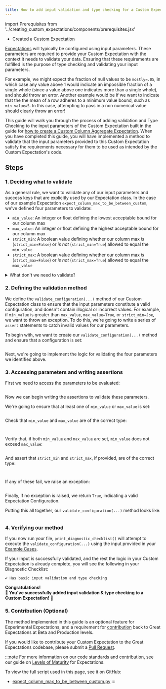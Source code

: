 ```yaml
---
title: How to add input validation and type checking for a Custom Expectation 
---
```


import Prerequisites from '../creating_custom_expectations/components/prerequisites.jsx'

<Prerequisites>

 - Created a [Custom Expectation](../creating_custom_expectations/overview.md)

</Prerequisites>

[Expectations](../../../reference/expectations/expectations.md) will typically be configured using input parameters. These parameters are required to provide your Custom Expectation with the context it needs to validate your data. 
Ensuring that these requirements are fulfilled is the purpose of type checking and validating your input parameters.

For example, we might expect the fraction of null values to be `mostly=.05`, in which case any value above 1 would indicate an impossible fraction of a single whole (since a value above one indicates more than a single whole), and should throw an error. Another example would be if we want to indicate that the the mean of a row adheres to a minimum value bound, such as `min_value=5`. In this case, attempting to pass in a non numerical value should clearly throw an error!

This guide will walk you through the process of adding validation and Type Checking to the input parameters of the Custom Expectation built in the guide for [how to create a Custom Column Aggregate Expectation](../creating_custom_expectations/how_to_create_custom_column_aggregate_expectations.md). When you have completed this guide, you will have implemented a method to validate that the input parameters provided to this Custom Expectation satisfy the requirements necessary for them to be used as intended by the Custom Expectation's code.

## Steps

### 1. Deciding what to validate

As a general rule, we want to validate any of our input parameters and success keys that are explicitly used by our Expectation class.
In the case of our example Expectation `expect_column_max_to_be_between_custom`, we've defined four parameters to validate:

- `min_value`: An integer or float defining the lowest acceptable bound for our column max
- `max_value`: An integer or float defining the highest acceptable bound for our column max
- `strict_min`: A boolean value defining whether our column max *is* (`strict_min=False`) or *is not* (`strict_min=True`) allowed to equal the `min_value`
- `strict_max`: A boolean value defining whether our column max *is* (`strict_max=False`) or *is not* (`strict_max=True`) allowed to equal the `max_value`

<details>
    <summary>What don't we need to validate?</summary>
You may have noticed we're not validating whether the <inlineCode>column</inlineCode> parameter has been set.
Great Expectations implicitly handles the validation of certain parameters universal to each class of Expectation, so you don't have to!
</details>

### 2. Defining the validation method

We define the `validate_configuration(...)` method of our Custom Expectation class to ensure that the input parameters constitute a valid configuration, 
and doesn't contain illogical or incorrect values. For example, if `min_value` is greater than `max_value`, `max_value=True`, or `strict_min=Joe`, we want to throw an exception.
To do this, we're going to write a series of `assert` statements to catch invalid values for our parameters.

To begin with, we want to create our `validate_configuration(...)` method and ensure that a configuration is set:

```python file=../../../../tests/integration/docusaurus/expectations/creating_custom_expectations/expect_column_max_to_be_between_custom.py#L149-L163
```

Next, we're going to implement the logic for validating the four parameters we identified above.

### 3. Accessing parameters and writing assertions

First we need to access the parameters to be evaluated:

```python file=../../../../tests/integration/docusaurus/expectations/creating_custom_expectations/expect_column_max_to_be_between_custom.py#L165-L168
```

Now we can begin writing the assertions to validate these parameters. 

We're going to ensure that at least one of `min_value` or `max_value` is set:

```python file=../../../../tests/integration/docusaurus/expectations/creating_custom_expectations/expect_column_max_to_be_between_custom.py#L171-L174
```

Check that `min_value` and `max_value` are of the correct type:

```python file=../../../../tests/integration/docusaurus/expectations/creating_custom_expectations/expect_column_max_to_be_between_custom.py#L175-L177
```

```python file=../../../../tests/integration/docusaurus/expectations/creating_custom_expectations/expect_column_max_to_be_between_custom.py#L178-L180
```

Verify that, if both `min_value` and `max_value` are set, `min_value` does not exceed `max_value`:

```python file=../../../../tests/integration/docusaurus/expectations/creating_custom_expectations/expect_column_max_to_be_between_custom.py#L181-L184
```

And assert that `strict_min` and `strict_max`, if provided, are of the correct type:

```python file=../../../../tests/integration/docusaurus/expectations/creating_custom_expectations/expect_column_max_to_be_between_custom.py#L185-L187
```

```python file=../../../../tests/integration/docusaurus/expectations/creating_custom_expectations/expect_column_max_to_be_between_custom.py#L188-L190
```

If any of these fail, we raise an exception:

```python file=../../../../tests/integration/docusaurus/expectations/creating_custom_expectations/expect_column_max_to_be_between_custom.py#L191-L192
```

Finally, if no exception is raised, we return `True`, indicating a valid Expectation Configuration. 

Putting this all together, our `validate_configuration(...)` method looks like:

```python file=../../../../tests/integration/docusaurus/expectations/creating_custom_expectations/expect_column_max_to_be_between_custom.py#L149-L194
```

### 4. Verifying our method

If you now run your file, `print_diagnostic_checklist()` will attempt to execute the `validate_configuration(...)` using the input provided in your [Example Cases](./how_to_add_example_cases_for_an_expectation.md).

If your input is successfully validated, and the rest the logic in your Custom Expectation is already complete, you will see the following in your Diagnostic Checklist:

```console
✔ Has basic input validation and type checking
```

<div style={{"text-align":"center"}}>
<p style={{"color":"#8784FF","font-size":"1.4em"}}><b>
Congratulations!<br/>&#127881; You've successfully added input validation & type checking to a Custom Expectation! &#127881;
</b></p>
</div>

### 5. Contribution (Optional)

The method implemented in this guide is an optional feature for Experimental Expectations, and a requirement for [contribution](../contributing/how_to_contribute_a_custom_expectation_to_great_expectations.md) back to Great Expectations at Beta and Production levels.

If you would like to contribute your Custom Expectation to the Great Expectations codebase, please submit a [Pull Request](https://github.com/great-expectations/great_expectations/pulls).

:::note
For more information on our code standards and contribution, see our guide on [Levels of Maturity](../../../contributing/contributing_maturity.md#contributing-expectations) for Expectations.

To view the full script used in this page, see it on GitHub:
- [expect_column_max_to_be_between_custom.py](https://github.com/great-expectations/great_expectations/blob/hackathon-docs/tests/integration/docusaurus/expectations/creating_custom_expectations/expect_column_max_to_be_between_custom.py)
:::
